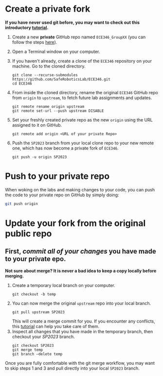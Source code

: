 # Create a private fork

**If you have never used git before, you may want to check out this introductory [tutorial](https://www.atlassian.com/git/tutorials).**

1. Create a new **private** GitHub repo named ```ECE346_GroupXX``` (you can follow the steps [here](https://docs.github.com/en/repositories/creating-and-managing-repositories/creating-a-new-repository)).

2. Open a Terminal window on your computer.

3. If you haven't already, create a clone of the `ECE346` repository on your machine. Go to the cloned directory.
    ```
    git clone --recurse-submodules https://github.com/SafeRoboticsLab/ECE346.git
    cd ECE346
    ```

4. From inside the cloned directory, rename the original `ECE346` GitHub repo from `origin` to `upstream`, to fetch future lab assignments and updates.
    ```
    git remote rename origin upstream
    git remote set-url --push upstream DISABLE
    ```
5. Set your freshly created private repo as the new `origin` using the URL assigned to it on GitHub.
    ```
    git remote add origin <URL of your private Repo>
    ```
4. Push the `SP2023` branch from your local clone repo to your new remote one, which has now become a private fork of `ECE346`.
    ```
    git push -u origin SP2023
    ```
    
# Push to your private repo
When woking on the labs and making changes to your code, you can push the code to your private repo on GitHub by simply doing:
```bash
git push origin
```    
# Update your fork from the original public repo
## First, *commit all of your changes* you have made to your private epo.
**Not sure about merge? It is never a bad idea to keep a copy locally before merging.**

1. Create a temporary local branch on your computer.
    ```
    git checkout -b temp
    ```
2. You can now merge the original `upstream` repo into your local branch.
    ```
    git pull upstream SP2023 
    ```
    This will create a merge commit for you. If you encounter any conflicts, this [tutorial](https://www.atlassian.com/git/tutorials/using-branches/merge-conflicts) can help you take care of them.
3. Inspect all changes that you have made in the temporary branch, then checkout your *SP2023* branch.
    ```
    git checkout SP2023
    git merge temp
    git branch –delete temp
    ```
Once you are fully comfortable with the git merge workflow, you may want to skip steps 1 and 3 and pull directly into your local `SP2023` branch.

